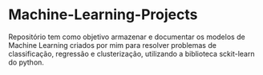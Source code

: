 # Machine-Learning-Projects
Repositório tem como objetivo armazenar e documentar os modelos de Machine Learning criados por mim para resolver 
problemas de classificação, regressão e clusterização, utilizando a biblioteca sckit-learn do python.
